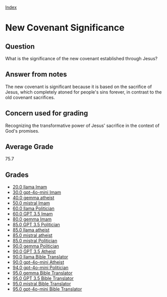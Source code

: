 
[Index](../../index.md)
# New Covenant Significance
## Question
What is the significance of the new covenant established through Jesus?

## Answer from notes
The new covenant is significant because it is based on the sacrifice of Jesus, which completely atoned for people's sins forever, in contrast to the old covenant sacrifices.

## Concern used for grading
Recognizing the transformative power of Jesus' sacrifice in the context of God's promises.

## Average Grade
75.7

## Grades
 * [20.0 llama Imam](../answers/llama_Imam/New_Covenant_Significance.md)
 * [30.0 gpt-4o-mini Imam](../answers/gpt-4o-mini_Imam/New_Covenant_Significance.md)
 * [40.0 gemma atheist](../answers/gemma_atheist/New_Covenant_Significance.md)
 * [50.0 mistral Imam](../answers/mistral_Imam/New_Covenant_Significance.md)
 * [60.0 llama Politician](../answers/llama_Politician/New_Covenant_Significance.md)
 * [60.0 GPT 3.5 Imam](../answers/GPT_3.5_Imam/New_Covenant_Significance.md)
 * [80.0 gemma Imam](../answers/gemma_Imam/New_Covenant_Significance.md)
 * [85.0 GPT 3.5 Politician](../answers/GPT_3.5_Politician/New_Covenant_Significance.md)
 * [85.0 llama atheist](../answers/llama_atheist/New_Covenant_Significance.md)
 * [85.0 mistral atheist](../answers/mistral_atheist/New_Covenant_Significance.md)
 * [85.0 mistral Politician](../answers/mistral_Politician/New_Covenant_Significance.md)
 * [90.0 gemma Politician](../answers/gemma_Politician/New_Covenant_Significance.md)
 * [90.0 GPT 3.5 Atheist](../answers/GPT_3.5_Atheist/New_Covenant_Significance.md)
 * [90.0 llama Bible Translator](../answers/llama_Bible_Translator/New_Covenant_Significance.md)
 * [90.0 gpt-4o-mini Atheist](../answers/gpt-4o-mini_Atheist/New_Covenant_Significance.md)
 * [94.0 gpt-4o-mini Politician](../answers/gpt-4o-mini_Politician/New_Covenant_Significance.md)
 * [95.0 gemma Bible Translator](../answers/gemma_Bible_Translator/New_Covenant_Significance.md)
 * [95.0 GPT 3.5 Bible Translator](../answers/GPT_3.5_Bible_Translator/New_Covenant_Significance.md)
 * [95.0 mistral Bible Translator](../answers/mistral_Bible_Translator/New_Covenant_Significance.md)
 * [95.0 gpt-4o-mini Bible Translator](../answers/gpt-4o-mini_Bible_Translator/New_Covenant_Significance.md)
